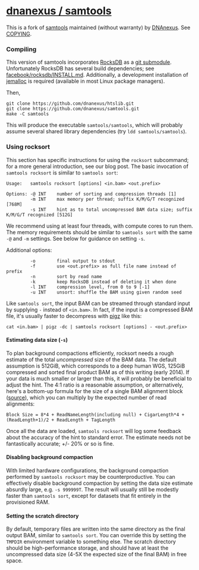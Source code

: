 [dnanexus / samtools](https://github.com/dnanexus/samtools)
===================

This is a fork of [samtools](http://samtools.sourceforge.net/) maintained (without warranty) by [DNAnexus](https://www.dnanexus.com/). See [COPYING](https://github.com/dnanexus/samtools/blob/dnanexus/COPYING).

### Compiling

This version of samtools incorporates [RocksDB](http://rocksdb.org/) as a [git submodule](http://git-scm.com/docs/git-submodule). Unfortunately RocksDB has several build dependencies; see [facebook/rocksdb/INSTALL.md](https://github.com/facebook/rocksdb/blob/master/INSTALL.md). Additionally, a development installation of [jemalloc](http://www.canonware.com/jemalloc/) is required (available in most Linux package managers).

Then,
```{bash}
git clone https://github.com/dnanexus/htslib.git
git clone https://github.com/dnanexus/samtools.git
make -C samtools
```

This will produce the executable `samtools/samtools`, which will probably assume several shared library dependencies (try `ldd samtools/samtools`).

### Using rocksort

This section has specific instructions for using the `rocksort` subcommand; for a more general introduction, see our blog post. The basic invocation of `samtools rocksort` is similar to `samtools sort`:

```
Usage:   samtools rocksort [options] <in.bam> <out.prefix>

Options: -@ INT    number of sorting and compression threads [1]
         -m INT    max memory per thread; suffix K/M/G/T recognized [768M]
         -s INT    hint as to total uncompressed BAM data size; suffix K/M/G/T recognized [512G]
```

We recommend using at least four threads, with compute cores to run them. The memory requirements should be similar to `samtools sort` with the same `-@` and `-m` settings. See below for guidance on setting `-s`.

Additional options:

```
         -o        final output to stdout
         -f        use <out.prefix> as full file name instead of prefix
         -n        sort by read name
         -k        keep RocksDB instead of deleting it when done
         -l INT    compression level, from 0 to 9 [-1]
         -u INT    unsort: shuffle the BAM using given random seed
```

Like `samtools sort`, the input BAM can be streamed through standard input by supplying `-` instead of `<in.bam>`. In fact, if the input is a compressed BAM file, it's usually faster to decompress with [pigz](http://zlib.net/pigz/) like this:

```
cat <in.bam> | pigz -dc | samtools rocksort [options] - <out.prefix>
```

#### Estimating data size (`-s`)

To plan background compactions efficiently, rocksort needs a rough estimate of the total *uncompressed* size of the BAM data. The default assumption is 512GiB, which corresponds to a deep human WGS, 125GiB compressed and sorted final product BAM as of this writing (early 2014). If your data is much smaller or larger than this, it will probably be beneficial to adjust the hint. The 4:1 ratio is a reasonable assumption, or alternatively, here's a bottom-up formula for the size of a single BAM alignment block ([source](http://genome.sph.umich.edu/wiki/SAM)), which you can multiply by the expected number of read alignments:

```
Block Size = 8*4 + ReadNameLength(including null) + CigarLength*4 + (ReadLength+1)/2 + ReadLength + TagLength
```

Once all the data are loaded, `samtools rocksort` will log some feedback about the accuracy of the hint to standard error. The estimate needs not be fantastically accurate; +/- 20% or so is fine.

#### Disabling background compaction

With limited hardware configurations, the background compaction performed by `samtools rocksort` may be counterproductive. You can effectively disable background compaction by setting the data size estimate absurdly large, e.g. `-s 999999T`. The result will usually still be modestly faster than `samtools sort`, except for datasets that fit entirely in the provisioned RAM.

#### Setting the scratch directory

By default, temporary files are written into the same directory as the final output BAM, similar to `samtools sort`. You can override this by setting the `TMPDIR` environment variable to something else. The scratch directory should be high-performance storage, and should have at least the uncompressed data size (4-5X the expected size of the final BAM) in free space.
